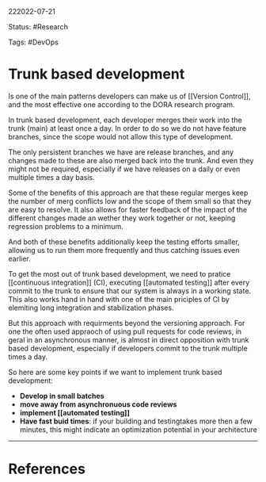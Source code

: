 222022-07-21

Status: #Research 

Tags: #DevOps 

# Trunk based development

Is one of the main patterns developers can make us of [[Version Control]], and the most effective one according to the DORA research program.

In trunk based development, each developer merges their work into the trunk (main) at least once a day. In order to do so we do not have feature branches, since the scope would not allow this type of development. 

The only persistent branches we have are release branches, and any changes made to these are also merged back into the trunk. And even they might not be required, especially if we have releases on a daily or even multiple times a day basis. 

Some of the benefits of this approach are that these regular merges keep the number of merg conflicts low and the scope of them small so that they are easy to resolve. It also allows for faster feedback of the impact of the different changes made an wether they work together or not, keeping regression problems to a minimum. 

And both of these benefits additionally keep the testing efforts smaller, allowing us to run them more frequently and thus catching issues even earlier.

To get the most out of trunk based development, we need to pratice [[continuous integration]] (CI), executing [[automated testing]] after every commit to the trunk to ensure that our system is always in a working state. This also works hand in hand with one of the main priciples of CI by elemiting long integration and stabilization phases.

But this approach with requirments beyond the versioning approach. For one the often used appraoch of using pull requests for code reviews, in geral in an asynchronous manner, is almost in direct opposition with trunk based development, especially if developers commit to the trunk multiple times a day. 

So here are some key points if we want to implement trunk based development:
- **Develop in small batches**
- **move away from asynchronuous code reviews**
- **implement [[automated testing]]**
- **Have fast buid times**: if your building  and testingtakes more then a few minutes, this might indicate an optimization potential in your architecture





___
# References
